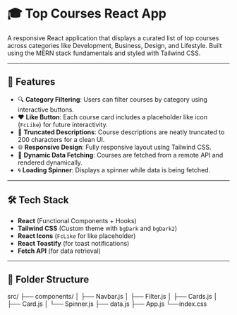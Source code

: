 # 🎓 Top Courses React App

A responsive React application that displays a curated list of top courses across categories like Development, Business, Design, and Lifestyle. Built using the MERN stack fundamentals and styled with Tailwind CSS.

---

## 🚀 Features

- 🔍 **Category Filtering**: Users can filter courses by category using interactive buttons.
- ❤️ **Like Button**: Each course card includes a placeholder like icon (`FcLike`) for future interactivity.
- 📄 **Truncated Descriptions**: Course descriptions are neatly truncated to 200 characters for a clean UI.
- 🌐 **Responsive Design**: Fully responsive layout using Tailwind CSS.
- 🔄 **Dynamic Data Fetching**: Courses are fetched from a remote API and rendered dynamically.
- 🌀 **Loading Spinner**: Displays a spinner while data is being fetched.

---

## 🛠️ Tech Stack

- **React** (Functional Components + Hooks)
- **Tailwind CSS** (Custom theme with `bgDark` and `bgDark2`)
- **React Icons** (`FcLike` for like placeholder)
- **React Toastify** (for toast notifications)
- **Fetch API** (for data retrieval)

---

## 📁 Folder Structure

src/
 ├── components/ 
 │ ├── Navbar.js 
 │ ├── Filter.js 
 │ ├── Cards.js 
 │ ├── Card.js 
 │ └── Spinner.js 
 ├── data.js 
 ├── App.js 
 └──index.css